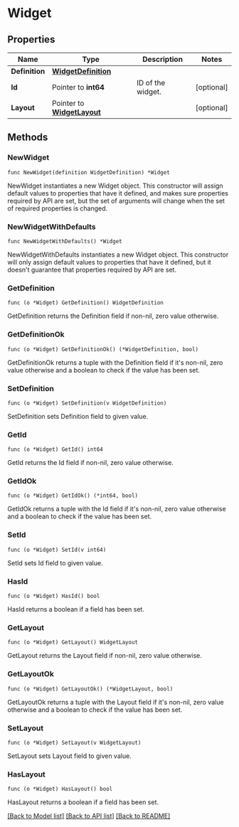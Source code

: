 # Widget

## Properties

| Name           | Type                                           | Description       | Notes      |
| -------------- | ---------------------------------------------- | ----------------- | ---------- |
| **Definition** | [**WidgetDefinition**](WidgetDefinition.md)    |                   |
| **Id**         | Pointer to **int64**                           | ID of the widget. | [optional] |
| **Layout**     | Pointer to [**WidgetLayout**](WidgetLayout.md) |                   | [optional] |

## Methods

### NewWidget

`func NewWidget(definition WidgetDefinition) *Widget`

NewWidget instantiates a new Widget object.
This constructor will assign default values to properties that have it defined,
and makes sure properties required by API are set, but the set of arguments
will change when the set of required properties is changed.

### NewWidgetWithDefaults

`func NewWidgetWithDefaults() *Widget`

NewWidgetWithDefaults instantiates a new Widget object.
This constructor will only assign default values to properties that have it defined,
but it doesn't guarantee that properties required by API are set.

### GetDefinition

`func (o *Widget) GetDefinition() WidgetDefinition`

GetDefinition returns the Definition field if non-nil, zero value otherwise.

### GetDefinitionOk

`func (o *Widget) GetDefinitionOk() (*WidgetDefinition, bool)`

GetDefinitionOk returns a tuple with the Definition field if it's non-nil, zero value otherwise
and a boolean to check if the value has been set.

### SetDefinition

`func (o *Widget) SetDefinition(v WidgetDefinition)`

SetDefinition sets Definition field to given value.

### GetId

`func (o *Widget) GetId() int64`

GetId returns the Id field if non-nil, zero value otherwise.

### GetIdOk

`func (o *Widget) GetIdOk() (*int64, bool)`

GetIdOk returns a tuple with the Id field if it's non-nil, zero value otherwise
and a boolean to check if the value has been set.

### SetId

`func (o *Widget) SetId(v int64)`

SetId sets Id field to given value.

### HasId

`func (o *Widget) HasId() bool`

HasId returns a boolean if a field has been set.

### GetLayout

`func (o *Widget) GetLayout() WidgetLayout`

GetLayout returns the Layout field if non-nil, zero value otherwise.

### GetLayoutOk

`func (o *Widget) GetLayoutOk() (*WidgetLayout, bool)`

GetLayoutOk returns a tuple with the Layout field if it's non-nil, zero value otherwise
and a boolean to check if the value has been set.

### SetLayout

`func (o *Widget) SetLayout(v WidgetLayout)`

SetLayout sets Layout field to given value.

### HasLayout

`func (o *Widget) HasLayout() bool`

HasLayout returns a boolean if a field has been set.

[[Back to Model list]](../README.md#documentation-for-models) [[Back to API list]](../README.md#documentation-for-api-endpoints) [[Back to README]](../README.md)
